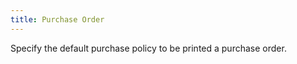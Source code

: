 ```yaml
---
title: Purchase Order
---
```



Specify the default purchase policy to be printed a purchase order.
